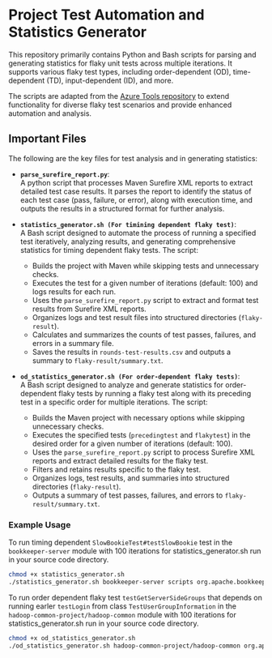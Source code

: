 # Project Test Automation and Statistics Generator

This repository primarily contains Python and Bash scripts for parsing and generating statistics for flaky unit tests across multiple iterations. It supports various flaky test types, including order-dependent (OD), time-dependent (TD), input-dependent (ID), and more.  

The scripts are adapted from the [Azure Tools repository](https://github.com/winglam/azure-tools) to extend functionality for diverse flaky test scenarios and provide enhanced automation and analysis.

## Important Files

The following are the key files for test analysis and in generating statistics:

- **`parse_surefire_report.py`**:  
  A python script that processes Maven Surefire XML reports to extract detailed test case results. It parses the report to identify the status of each test case (pass, failure, or error), along with execution time, and outputs the results in a structured format for further analysis.

- **`statistics_generator.sh (For timining dependent flaky test)`**:  
  A Bash script designed to automate the process of running a specified test iteratively, analyzing results, and generating comprehensive statistics for timing dependent flaky tests. The script:
  - Builds the project with Maven while skipping tests and unnecessary checks.
  - Executes the test for a given number of iterations (default: 100) and logs results for each run.
  - Uses the `parse_surefire_report.py` script to extract and format test results from Surefire XML reports.
  - Organizes logs and test result files into structured directories (`flaky-result`).
  - Calculates and summarizes the counts of test passes, failures, and errors in a summary file.
  - Saves the results in `rounds-test-results.csv` and outputs a summary to `flaky-result/summary.txt`.

- **`od_statistics_generator.sh (For order-dependent flaky tests)`**:  
  A Bash script designed to analyze and generate statistics for order-dependent flaky tests by running a flaky test along with its preceding test in a specific order for multiple iterations. The script:
  - Builds the Maven project with necessary options while skipping unnecessary checks.
  - Executes the specified tests (`precedingtest` and `flakytest`) in the desired order for a given number of iterations (default: 100).
  - Uses the `parse_surefire_report.py` script to process Surefire XML reports and extract detailed results for the flaky test.
  - Filters and retains results specific to the flaky test.
  - Organizes logs, test results, and summaries into structured directories (`flaky-result`).
  - Outputs a summary of test passes, failures, and errors to `flaky-result/summary.txt`.

### Example Usage

To run timing dependent `SlowBookieTest#testSlowBookie` test in the `bookkeeper-server` module with 100 iterations for statistics_generator.sh run in your source code directory.

```bash
chmod +x statistics_generator.sh
./statistics_generator.sh bookkeeper-server scripts org.apache.bookkeeper.client.SlowBookieTest#testSlowBookie 100
```

To run order dependent flaky test `testGetServerSideGroups`  that depends on running earler `testLogin` from class `TestUserGroupInformation` in the `hadoop-common-project/hadoop-common` module with 100 iterations for statistics_generator.sh run in your source code directory.

```bash
chmod +x od_statistics_generator.sh
./od_statistics_generator.sh hadoop-common-project/hadoop-common org.apache.hadoop.security.TestUserGroupInformation#testGetServerSideGroups org.apache.hadoop.security.TestUserGroupInformation#testLogin 100
```